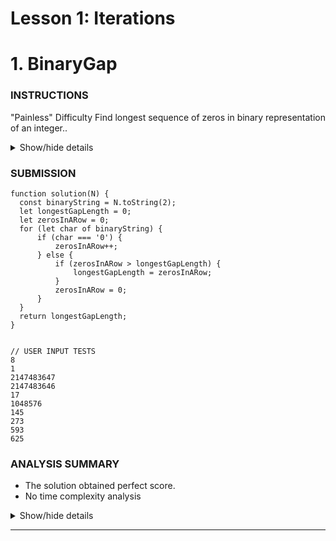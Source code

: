 # Lesson 1: Iterations

# 1. BinaryGap

### INSTRUCTIONS

"Painless" Difficulty
Find longest sequence of zeros in binary representation of an integer..

<details>
  <summary>Show/hide details</summary>
  ...

  A binary gap within a positive integer N is any maximal sequence of consecutive zeros that is 
  surrounded by ones at both ends in the binary representation of N.

  For example, number 9 has binary representation 1001 and contains a binary gap of length 2. 
  The number 529 has binary representation 1000010001 and contains two binary gaps: one of 
  length 4 and one of length 3. The number 20 has binary representation 10100 and contains one 
  binary gap of length 1. The number 15 has binary representation 1111 and has no binary gaps. 
  The number 32 has binary representation 100000 and has no binary gaps.

  Write a function:
  ```
    function solution(N);
  ```
  that, given a positive integer N, returns the length of its longest binary gap. The function 
  should return 0 if N doesn't contain a binary gap.

  For example, given N = 1041 the function should return 5, because N has binary representation 
  10000010001 and so its longest binary gap is of length 5. Given N = 32 the function should 
  return 0, because N has binary representation '100000' and thus no binary gaps.

  Write an efficient algorithm for the following assumptions:
  - N is an integer within the range [1..2,147,483,647].

  ---
</details>

### SUBMISSION
```
function solution(N) {
  const binaryString = N.toString(2);
  let longestGapLength = 0;
  let zerosInARow = 0;
  for (let char of binaryString) {
      if (char === '0') {
          zerosInARow++;
      } else {
          if (zerosInARow > longestGapLength) {
              longestGapLength = zerosInARow;
          }
          zerosInARow = 0;
      }
  }
  return longestGapLength;
}


// USER INPUT TESTS
8
1
2147483647
2147483646
17
1048576
145
273
593
625
```

### ANALYSIS SUMMARY
+ The solution obtained perfect score.
+ No time complexity analysis

<details>
  <summary>Show/hide details</summary>
  ...

  **Example tests**
  + example test n=1041=10000010001_2 ✔ OK
    1. 0.068 s
  + example test n=15=1111_2 ✔ OK
    1. 0.068 s
  + example test n=32=100000_2 ✔ OK
    1. 0.068 s

  **Correctness tests**
  + n=1, n=5=101_2 and n=2147483647=2**31-1 ✔ OK
    1. 0.068 s
    2. 0.068 s
    3. 0.068 s
  + n=6=110_2 and n=328=101001000_2 ✔ OK
    1. 0.068 s
    2. 0.068 s
  + n=5=101_2, n=16=2**4 and n=1024=2**10 ✔ OK
    1. 0.068 s
    2. 0.068 s
    3. 0.068 s
  + n=9=1001_2 and n=11=1011_2 ✔ OK
    1. 0.068 s
    2. 0.068 s
  + n=19=10011 and n=42=101010_2 ✔ OK
    1. 0.068 s
    2. 0.072 s
  + n=1162=10010001010_2 and n=5=101_2 ✔ OK
    1. 0.068 s
    2. 0.068 s
  + n=51712=110010100000000_2 and n=20=10100_2 ✔ OK
    1. 0.068 s
    2. 0.068 s
  + n=561892=10001001001011100100_2 and n=9=1001_2 ✔ OK
    1. 0.068 s
    2. 0.068 s
  + n=66561=10000010000000001_2 ✔ OK
    1. 0.068 s
  + n=6291457=11000000000000000000001_2 ✔ OK
    1. 0.068 s
  + n=74901729=100011101101110100011100001 ✔ OK
    1. 0.068 s
  + n=805306373=110000000000000000000000000101_2 ✔ OK
    1. 0.068 s
  + n=1376796946=1010010000100000100000100010010_2 ✔ OK
    1. 0.072 s
  + n=1073741825=1000000000000000000000000000001_2 ✔ OK
    1. 0.068 s
  + n=1610612737=1100000000000000000000000000001_2 ✔ OK
    1. 0.068 s

</details>

---